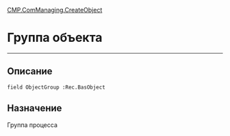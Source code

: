 ﻿---
Link: CMP.ComManaging.CreateObject.@ObjectGroup
---

<!---  Навигация
[Имя проекта](#) :
-->
[CMP.ComManaging.CreateObject](Default)

# Группа объекта
---

## Описание

    field ObjectGroup :Rec.BasObject

<!--
## Аргументы{#Args}

### Аргумент1

Описание аргумента 1
-->

## Назначение

Группа процесса

<!--
## Пример

    MP.ComManaging.CreateObject.ObjectGroup...
-->

